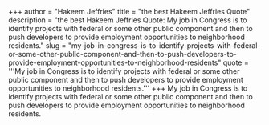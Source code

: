 +++
author = "Hakeem Jeffries"
title = "the best Hakeem Jeffries Quote"
description = "the best Hakeem Jeffries Quote: My job in Congress is to identify projects with federal or some other public component and then to push developers to provide employment opportunities to neighborhood residents."
slug = "my-job-in-congress-is-to-identify-projects-with-federal-or-some-other-public-component-and-then-to-push-developers-to-provide-employment-opportunities-to-neighborhood-residents"
quote = '''My job in Congress is to identify projects with federal or some other public component and then to push developers to provide employment opportunities to neighborhood residents.'''
+++
My job in Congress is to identify projects with federal or some other public component and then to push developers to provide employment opportunities to neighborhood residents.
